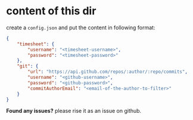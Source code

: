 # content of this dir

create a `config.json` and put the content in following format:
```json
{
	"timesheet": {
		"username": "<timesheet-username>",
		"password": "<timesheet-password>"
	},
	"git": {
		"url": "https://api.github.com/repos/:author/:repo/commits",
		"username": "<github-username>",
		"password": "<github-password>",
		"commitAuthorEmail": "<email-of-the-author-to-filter>"
	}
}
```

**Found any issues?** please rise it as an issue on github.